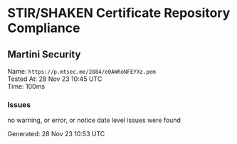 # STIR/SHAKEN Certificate Repository Compliance

## Martini Security

Name: `https://p.mtsec.me/2884/e0AWRoNFEYXz.pem`\
Tested At: 28 Nov 23 10:45 UTC\
Time: 100ms

### Issues

no warning, or error, or notice date level issues were found

Generated: 28 Nov 23 10:53 UTC